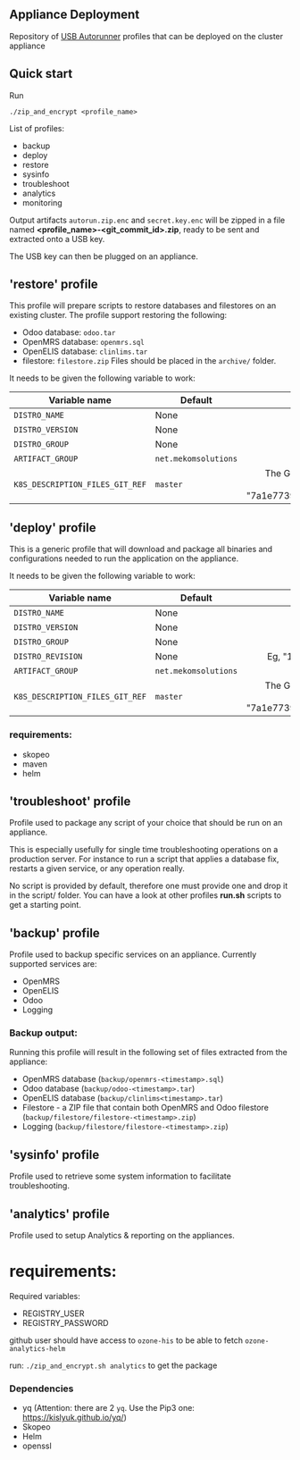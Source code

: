 ## Appliance Deployment

Repository of [USB Autorunner](https://github.com/mekomsolutions/appliance-os/tree/master/roles/usb_autorunner) profiles that can be deployed on the cluster appliance

## Quick start

Run
```
./zip_and_encrypt <profile_name>
```

List of profiles:
- backup
- deploy
- restore
- sysinfo
- troubleshoot
- analytics
- monitoring

Output artifacts `autorun.zip.enc` and `secret.key.enc` will be zipped in a file named **<profile_name>-<git_commit_id>.zip**, ready to be sent and extracted onto a USB key.

The USB key can then be plugged on an appliance.

## 'restore' profile

This profile will prepare scripts to restore databases and filestores on an existing cluster.
The profile support restoring the following:
- Odoo database: `odoo.tar`
- OpenMRS database: `openmrs.sql`
- OpenELIS database: `clinlims.tar`
- filestore: `filestore.zip`
Files should be placed in the `archive/` folder.

It needs to be given the following variable to work:

| Variable name      | Default |      Description        |
|--------------------|---------|:-----------------------:|
| `DISTRO_NAME`      | None    | Eg, "bahmni-distro-c2c" |
| `DISTRO_VERSION`   | None    | Eg, "1.0.3"             |
| `DISTRO_GROUP`     | None    | Eg "c2c"                |
| `ARTIFACT_GROUP`   | `net.mekomsolutions`    | The distro Artifact group ID |
| `K8S_DESCRIPTION_FILES_GIT_REF`  | `master`   | The Git revision of the K8s files to be used for deployment. Eg, "7a1e77398560b914ba4a02e19f2b066d55c1347f"

## 'deploy' profile

This is a generic profile that will download and package all binaries and configurations needed to run the application on the appliance.

It needs to be given the following variable to work:

| Variable name      | Default |      Description        |
|--------------------|---------|:-----------------------:|
| `DISTRO_NAME`      | None    | Eg, "bahmni-distro-c2c" |
| `DISTRO_VERSION`   | None    | Eg, "1.0.3"             |
| `DISTRO_GROUP`     | None    | Eg, "c2c"             |
| `DISTRO_REVISION`     | None    | Eg, "1.3.0", "1.1.0-20211119.110835-35"   |
| `ARTIFACT_GROUP`   | `net.mekomsolutions`    | The distro Artifact group ID |
| `K8S_DESCRIPTION_FILES_GIT_REF`  | `master`   | The Git revision of the K8s files to be used for deployment. Eg, "7a1e77398560b914ba4a02e19f2b066d55c1347f"             |

### requirements:
- skopeo
- maven
- helm
## 'troubleshoot' profile

Profile used to package any script of your choice that should be run on an appliance.

This is especially usefully for single time troubleshooting operations on a production server. For instance to run a script that applies a database fix, restarts a given service, or any operation really.

No script is provided by default, therefore one must provide one and drop it in the script/ folder. You can have a look at other profiles **run.sh** scripts to get a starting point.

## 'backup' profile

Profile used to backup specific services on an appliance. Currently supported services are:
- OpenMRS
- OpenELIS
- Odoo
- Logging

### Backup output:
Running this profile will result in the following set of files extracted from the appliance:
- OpenMRS database (`backup/openmrs-<timestamp>.sql`)
- Odoo database (`backup/odoo-<timestamp>.tar`)
- OpenELIS database (`backup/clinlims<timestamp>.tar`)
- Filestore - a ZIP file that contain both OpenMRS and Odoo filestore (`backup/filestore/filestore-<timestamp>.zip`)
- Logging (`backup/filestore/filestore-<timestamp>.zip`)

## 'sysinfo' profile

Profile used to retrieve some system information to facilitate troubleshooting.

## 'analytics' profile
Profile used to setup Analytics & reporting on the appliances.
# requirements:
Required variables:
- REGISTRY_USER
- REGISTRY_PASSWORD

github user should have access to `ozone-his` to be able to fetch `ozone-analytics-helm`

run: `./zip_and_encrypt.sh analytics` to get the package

### Dependencies

- yq (Attention: there are 2 `yq`. Use the Pip3 one: https://kislyuk.github.io/yq/)
- Skopeo
- Helm
- openssl
